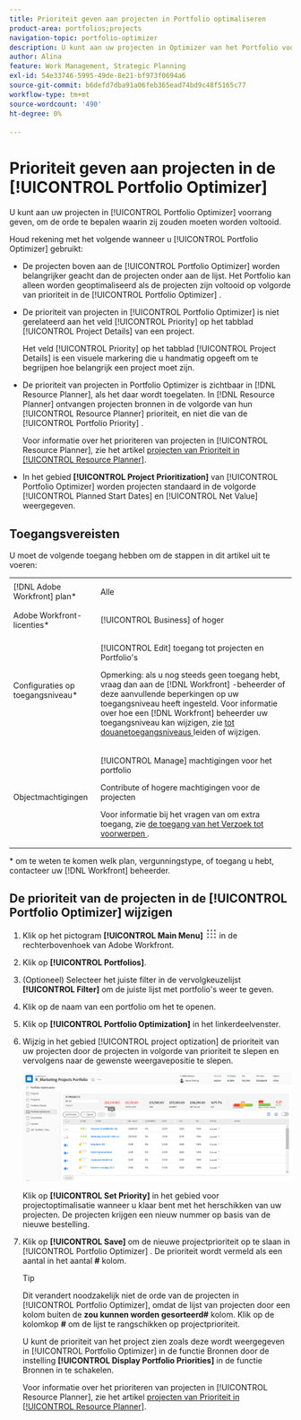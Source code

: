 ```yaml
---
title: Prioriteit geven aan projecten in Portfolio optimaliseren
product-area: portfolios;projects
navigation-topic: portfolio-optimizer
description: U kunt aan uw projecten in Optimizer van het Portfolio voorrang geven, om de orde te vestigen waarin zij zouden moeten worden voltooid.
author: Alina
feature: Work Management, Strategic Planning
exl-id: 54e33746-5995-49de-8e21-bf973f0694a6
source-git-commit: b6defd7dba91a06feb365ead74bd9c48f5165c77
workflow-type: tm+mt
source-wordcount: '490'
ht-degree: 0%

---
```


# Prioriteit geven aan projecten in de [!UICONTROL Portfolio Optimizer]

U kunt aan uw projecten in [!UICONTROL Portfolio Optimizer] voorrang geven, om de orde te bepalen waarin zij zouden moeten worden voltooid.

Houd rekening met het volgende wanneer u [!UICONTROL Portfolio Optimizer] gebruikt:

* De projecten boven aan de [!UICONTROL Portfolio Optimizer] worden belangrijker geacht dan de projecten onder aan de lijst. Het Portfolio kan alleen worden geoptimaliseerd als de projecten zijn voltooid op volgorde van prioriteit in de [!UICONTROL Portfolio Optimizer] .
* De prioriteit van projecten in [!UICONTROL Portfolio Optimizer] is niet gerelateerd aan het veld [!UICONTROL Priority] op het tabblad [!UICONTROL Project Details] van een project.

  Het veld [!UICONTROL Priority] op het tabblad [!UICONTROL Project Details] is een visuele markering die u handmatig opgeeft om te begrijpen hoe belangrijk een project moet zijn.

* De prioriteit van projecten in Portfolio Optimizer is zichtbaar in [!DNL Resource Planner], als het daar wordt toegelaten. In [!DNL Resource Planner] ontvangen projecten bronnen in de volgorde van hun [!UICONTROL Resource Planner] prioriteit, en niet die van de [!UICONTROL Portfolio Priority] .

  Voor informatie over het prioriteren van projecten in [!UICONTROL Resource Planner], zie het artikel [ projecten van Prioriteit in [!UICONTROL Resource Planner]](../../../resource-mgmt/resource-planning/prioritize-projects-resource-planner.md).

* In het gebied **[!UICONTROL Project Prioritization]** van [!UICONTROL Portfolio Optimizer] worden projecten standaard in de volgorde [!UICONTROL Planned Start Dates] en [!UICONTROL Net Value] weergegeven.

## Toegangsvereisten

U moet de volgende toegang hebben om de stappen in dit artikel uit te voeren:

<table style="table-layout:auto"> 
 <col> 
 <col> 
 <tbody> 
  <tr> 
   <td role="rowheader">[!DNL Adobe Workfront] plan*</td> 
   <td> <p>Alle </p> </td> 
  </tr> 
  <tr> 
   <td role="rowheader">Adobe Workfront-licenties*</td> 
   <td> <p>[!UICONTROL Business] of hoger</p> </td> 
  </tr> 
  <tr> 
   <td role="rowheader">Configuraties op toegangsniveau*</td> 
   <td> <p>[!UICONTROL Edit] toegang tot projecten en Portfolio's</p> <p>Opmerking: als u nog steeds geen toegang hebt, vraag dan aan de [!DNL Workfront] -beheerder of deze aanvullende beperkingen op uw toegangsniveau heeft ingesteld. Voor informatie over hoe een [!DNL Workfront] beheerder uw toegangsniveau kan wijzigen, zie <a href="../../../administration-and-setup/add-users/configure-and-grant-access/create-modify-access-levels.md" class="MCXref xref"> tot douanetoegangsniveaus </a> leiden of wijzigen.</p> </td> 
  </tr> 
  <tr> 
   <td role="rowheader">Objectmachtigingen</td> 
   <td> <p>[!UICONTROL Manage] machtigingen voor het portfolio</p> <p>Contribute of hogere machtigingen voor de projecten</p> <p>Voor informatie bij het vragen van om extra toegang, zie <a href="../../../workfront-basics/grant-and-request-access-to-objects/request-access.md" class="MCXref xref"> de toegang van het Verzoek tot voorwerpen </a>.</p> </td> 
  </tr> 
 </tbody> 
</table>

&#42; om te weten te komen welk plan, vergunningstype, of toegang u hebt, contacteer uw [!DNL Workfront] beheerder.

## De prioriteit van de projecten in de [!UICONTROL Portfolio Optimizer] wijzigen

1. Klik op het pictogram **[!UICONTROL Main Menu]** ![](assets/main-menu-icon.png) in de rechterbovenhoek van Adobe Workfront.

1. Klik op **[!UICONTROL Portfolios]**.
1. (Optioneel) Selecteer het juiste filter in de vervolgkeuzelijst **[!UICONTROL Filter]** om de juiste lijst met portfolio&#39;s weer te geven.
1. Klik op de naam van een portfolio om het te openen.
1. Klik op **[!UICONTROL Portfolio Optimization]** in het linkerdeelvenster.
1. Wijzig in het gebied [!UICONTROL project optization] de prioriteit van uw projecten door de projecten in volgorde van prioriteit te slepen en vervolgens naar de gewenste weergavepositie te slepen.

   ![](assets/portfolio-optimizer-with-projects-nwe-350x89.png)

   Klik op **[!UICONTROL Set Priority]** in het gebied voor projectoptimalisatie wanneer u klaar bent met het herschikken van uw projecten. De projecten krijgen een nieuw nummer op basis van de nieuwe bestelling.

1. Klik op **[!UICONTROL Save]** om de nieuwe projectprioriteit op te slaan in [!UICONTROL Portfolio Optimizer] . De prioriteit wordt vermeld als een aantal in het aantal **#** kolom.

   >[!TIP]
   >
   >Dit verandert noodzakelijk niet de orde van de projecten in [!UICONTROL Portfolio Optimizer], omdat de lijst van projecten door een kolom buiten de **zou kunnen worden gesorteerd#** kolom. Klik op de kolomkop **#** om de lijst te rangschikken op projectprioriteit.

   U kunt de prioriteit van het project zien zoals deze wordt weergegeven in [!UICONTROL Portfolio Optimizer] in de functie Bronnen door de instelling **[!UICONTROL Display Portfolio Priorities]** in de functie Bronnen in te schakelen.

   Voor informatie over het prioriteren van projecten in [!UICONTROL Resource Planner], zie het artikel [ projecten van Prioriteit in [!UICONTROL Resource Planner]](../../../resource-mgmt/resource-planning/prioritize-projects-resource-planner.md).
